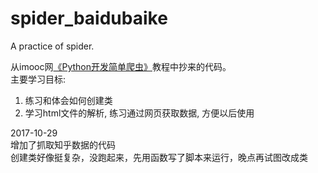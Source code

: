 # spider_baidubaike
A practice of spider. 

从imooc网[《Python开发简单爬虫》](http://www.imooc.com/learn/563)教程中抄来的代码。  
主要学习目标:   
1. 练习和体会如何创建类  
2. 学习html文件的解析, 练习通过网页获取数据, 方便以后使用  

2017-10-29    
增加了抓取知乎数据的代码    
创建类好像挺复杂，没跑起来，先用函数写了脚本来运行，晚点再试图改成类    
